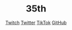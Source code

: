 

<div align="center">

  # 35th


[Twitch](https://www.twitch.tv/35th)
[Twitter](https://www.twitter.com/x35th)
[TikTok](https://www.tiktok.com/@reinvest)
[GitHub](https://www.github.com/35thh)




